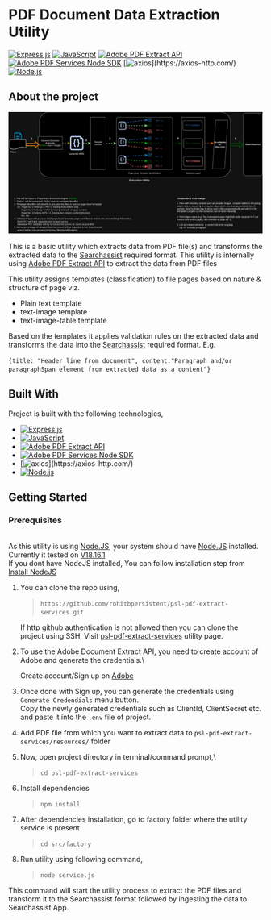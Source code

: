 # PDF Document Data Extraction Utility

 [![Express.js](https://img.shields.io/badge/Express.js-4.x-blue.svg?style=flat-square)](https://expressjs.com/)
 [![JavaScript](https://img.shields.io/badge/JavaScript-ES6-yellow.svg?logo=javascript&style=flat-square)](http://es6.io/)
 [![Adobe PDF Extract API](https://img.shields.io/badge/Adobe%20PDF%20Extract%20API-v1-blue.svg?logo=adobe-acrobat-reader&style=flat-square&logoColor=red)](https://developer.adobe.com/document-services/apis/pdf-extract/)
 [![Adobe PDF Services Node SDK](https://img.shields.io/badge/%40adobe/pdfservices--node--sdk-3.4.2-blue.svg?logo=adobe-acrobat-reader&style=flat-square&logoColor=red)](https://developer.adobe.com/document-services/docs/overview/pdf-services-api/)
 [![axios](https://img.shields.io/badge/axios-0.21.1-blue.svg?logo=axios&style=flat-square&logoColor=rgb(90,41,228))](https://axios-http.com/)
 [![Node.js](https://img.shields.io/badge/Node.js-18.16.x-green.svg?logo=node.js&style=flat-square)](https://nodejs.org/)

## About the project

![Alt text](/assets/utility-PLT.jpg)

This is a basic utility which extracts data from PDF file(s) and transforms the extracted data to the [Searchassist](https://kore.ai/searchassist/) required format.
This utility is internally using [Adobe PDF Extract API](https://developer.adobe.com/document-services/apis/pdf-extract/) to extract the data from PDF files 

This utility assigns templates (classification) to file pages based on nature & structure of page viz. 
* Plain text template 
* text-image template 
* text-image-table template

Based on the templates it applies validation rules on the extracted data and transforms the data into the [Searchassist](https://kore.ai/searchassist/) required format. 
E.g.

`{title: "Header line from document", content:"Paragraph and/or paragraphSpan element from extracted data as a content"}`

## Built With
Project is built with the following technologies,

* [![Express.js](https://img.shields.io/badge/Express.js-4.x-blue.svg?style=flat-square)](https://expressjs.com/)
* [![JavaScript](https://img.shields.io/badge/JavaScript-ES6-yellow.svg?logo=javascript&style=flat-square)](http://es6.io/)
* [![Adobe PDF Extract API](https://img.shields.io/badge/Adobe%20PDF%20Extract%20API-v1-blue.svg?logo=adobe-acrobat-reader&style=flat-square&logoColor=red)](https://developer.adobe.com/document-services/apis/pdf-extract/)
* [![Adobe PDF Services Node SDK](https://img.shields.io/badge/%40adobe/pdfservices--node--sdk-3.4.2-blue.svg?logo=adobe-acrobat-reader&style=flat-square&logoColor=red)](https://developer.adobe.com/document-services/docs/overview/pdf-services-api/)
* [![axios](https://img.shields.io/badge/axios-0.21.1-blue.svg?logo=axios&style=flat-square&logoColor=rgb(90,41,228))](https://axios-http.com/)
* [![Node.js](https://img.shields.io/badge/Node.js-18.16.x-green.svg?logo=node.js&style=flat-square)](https://nodejs.org/)

## Getting Started
### Prerequisites
\
As this utility is using [Node.JS](https://nodejs.org/en), your system should have [Node.JS](https://nodejs.org/en) installed.\
Currently it tested on [V18.16.1](https://nodejs.org/en/blog/release/v18.16.1)\
If you dont have NodeJS installed, You can follow installation step from [Install NodeJS](https://nodejs.org/en/learn/getting-started/how-to-install-nodejs)

1. You can clone the repo using, 

   > `https://github.com/rohitbpersistent/psl-pdf-extract-services.git`

   If http github authentication is not allowed then you can clone the project using SSH, Visit [psl-pdf-extract-services](https://github.com/rohitbpersistent/psl-pdf-extract-services) utility page.

2. To use the Adobe Document Extract API, you need to create account of Adobe and generate the credentials.\
    
   Create account/Sign up on [Adobe](https://developer.adobe.com/document-services/apis/pdf-extract/)

3. Once done with Sign up, you can generate the credentials using `Generate Credendials` menu button.\
   Copy the newly generated credentials such as ClientId, ClientSecret etc. and paste it into the `.env` file of project.

4. Add PDF file from which you want to extract data to `psl-pdf-extract-services/resources/` folder

5. Now, open project directory in terminal/command prompt,\ 
   > `cd psl-pdf-extract-services`

6. Install dependencies
   > `npm install`

6. After dependencies installation, go to factory folder where the utility service is present
   > `cd src/factory`

7. Run utility using following command,
   > `node service.js`


This command will start the utility process to extract the PDF files and transform it to the Searchassist format followed by ingesting the data to Searchassist App.




   

